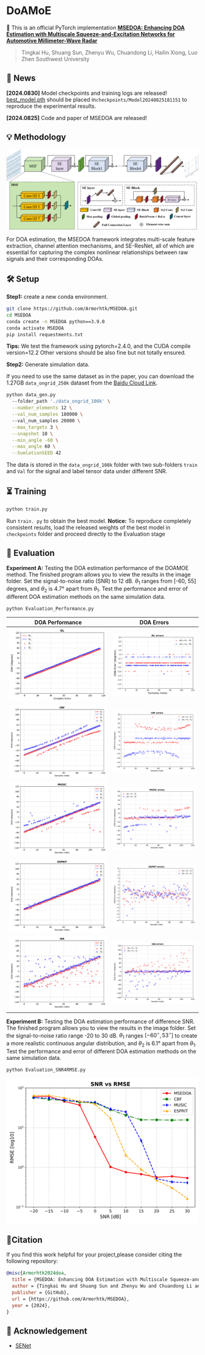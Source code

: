 # DoAMoE

  📍 This is an official PyTorch implementation **[MSEDOA: Enhancing DOA Estimation with Multiscale Squeeze-and-Excitation Networks for Automotive Millimeter-Wave Radar](https://github.com/Armorhtk/MSEDOA)**
> Tingkai Hu, Shuang Sun, Zhenyu Wu, Chuandong Li, Hailin Xiong, Luo Zhen
> Southwest University


## 📰 News

**[2024.0830]** Model checkpoints and training logs are released! [best_model.pth](https://pan.baidu.com/s/1BEAkIe6uEQlNMh6o9CkI9w?pwd=an2c) should be placed in`checkpoints/Model20240825181151` to reproduce the experimental results.

**[2024.0825]** Code and paper of MSEDOA are released! 


## 💡 Methodology 
![](image/model.png) 

For DOA estimation, the MSEDOA framework integrates multi-scale feature extraction, channel attention mechanisms, and SE-ResNet, all of which are essential for capturing the complex nonlinear relationships between raw signals and their corresponding DOAs.

## 🛠️ Setup
**Step1:** create a new conda environment.

```bash
git clone https://github.com/Armorhtk/MSEDOA.git
cd MSEDOA
conda create -n MSEDOA python==3.9.0
conda activate MSEDOA
pip install requestments.txt
```
**Tips:** We test the framework using pytorch=2.4.0, and the CUDA compile version=12.2 Other versions should be also fine but not totally ensured.

**Step2:** Generate simulation data.

If you need to use the same dataset as in the paper, you can download the 1.27GB `data_ongrid_250k` dataset from the [Baidu Cloud Link](https://pan.baidu.com/s/1CsVr9gfivB6YcYrI3aC82w?pwd=5dkp).

```bash
python data_gen.py 
  --folder_path './data_ongrid_100k' \
  --number_elements 12 \
  --val_num_samples 180000 \ 
  --val_num_samples 20000 \
  --max_targets 3 \
  --snapshot 10 \
  --min_angle -60 \
  --max_angle 60 \
  --SumlationSEED 42
```
The data is stored in the `data_ongrid_100k` folder with two sub-folders `train` and `Val` for the signal and label tensor data under different SNR.


## ⏳ Training

```bash
python train.py 
```

Run `train. py` to obtain the best model. 
**Notice:** To reproduce completely consistent results, load the released weights of the best model in `checkpoints` folder and proceed directly to the Evaluation stage

## 🔖 Evaluation

**Experiment A:** Testing the DOA estimation performance of the DOAMOE method. The finished program allows you to view the results in the image folder. Set the signal-to-noise ratio (SNR) to 12 dB. $\theta_1$ ranges from [-60, 55] degrees, and $\theta_2$ is 4.7° apart from $\theta_1$. Test the performance and error of different DOA estimation methods on the same simulation data.

```bash
python Evaluation_Performance.py 
```
DOA Performance            |  DOA Errors
:------------------------:|:-------------------------:
![](image/DL.png)         | ![](image/DL_errors.png)
![](image/CBF.png)        | ![](image/CBF_errors.png)
![](image/MUSIC.png)      | ![](image/MUSIC_errors.png)
![](image/ESPRIT.png)  | ![](image/ESPRIT_errors.png)
![](image/IAA.png)        | ![](image/IAA_errors.png)

**Experiment B:** Testing the DOA estimation performance of difference SNR. The finished program allows you to view the results in the image folder. Set the signal-to-noise ratio range -20 to 30 dB. $\theta_1$ ranges $[-60^{\circ},53^{\circ}]$ to create a more realistic continuous angular distribution, and $\theta_2$ is 6.1° apart from $\theta_1$. Test the performance and error of different DOA estimation methods on the same simulation data.


```bash
python Evaluation_SNR4RMSE.py
```

![](image/SNR4RMSE.png)

## 📜Citation

If you find this work helpful for your project,please consider citing the following repository:

```bibtex
@misc{Armorhtk2024doa,
  title = {MSEDOA: Enhancing DOA Estimation with Multiscale Squeeze-and-Excitation Networks for Automotive Millimeter-Wave Radar},
  author = {Tingkai Hu and Shuang Sun and Zhenyu Wu and Chuandong Li and Hailin Xiong and Luo Zhen},
  publisher = {GitHub},
  url = {https://github.com/Armorhtk/MSEDOA},
  year = {2024},
}
```

## 🙏 Acknowledgement

- [SENet](https://github.com/hujie-frank/SENet)